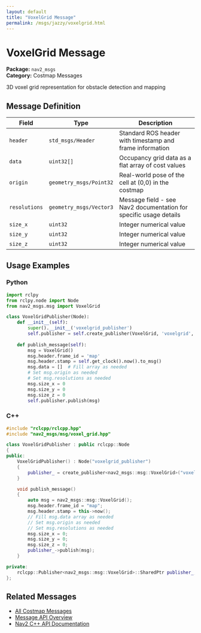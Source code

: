 ```yaml
---
layout: default
title: "VoxelGrid Message"
permalink: /msgs/jazzy/voxelgrid.html
---
```


# VoxelGrid Message

**Package:** `nav2_msgs`  
**Category:** Costmap Messages

3D voxel grid representation for obstacle detection and mapping

## Message Definition

| Field | Type | Description |
|-------|------|-------------|
| `header` | `std_msgs/Header` | Standard ROS header with timestamp and frame information |
| `data` | `uint32[]` | Occupancy grid data as a flat array of cost values |
| `origin` | `geometry_msgs/Point32` | Real-world pose of the cell at (0,0) in the costmap |
| `resolutions` | `geometry_msgs/Vector3` | Message field - see Nav2 documentation for specific usage details |
| `size_x` | `uint32` | Integer numerical value |
| `size_y` | `uint32` | Integer numerical value |
| `size_z` | `uint32` | Integer numerical value |



## Usage Examples

### Python

```python
import rclpy
from rclpy.node import Node
from nav2_msgs.msg import VoxelGrid

class VoxelGridPublisher(Node):
    def __init__(self):
        super().__init__('voxelgrid_publisher')
        self.publisher = self.create_publisher(VoxelGrid, 'voxelgrid', 10)
        
    def publish_message(self):
        msg = VoxelGrid()
        msg.header.frame_id = 'map'
        msg.header.stamp = self.get_clock().now().to_msg()
        msg.data = []  # Fill array as needed
        # Set msg.origin as needed
        # Set msg.resolutions as needed
        msg.size_x = 0
        msg.size_y = 0
        msg.size_z = 0
        self.publisher.publish(msg)
```

### C++

```cpp
#include "rclcpp/rclcpp.hpp"
#include "nav2_msgs/msg/voxel_grid.hpp"

class VoxelGridPublisher : public rclcpp::Node
{
public:
    VoxelGridPublisher() : Node("voxelgrid_publisher")
    {
        publisher_ = create_publisher<nav2_msgs::msg::VoxelGrid>("voxelgrid", 10);
    }

    void publish_message()
    {
        auto msg = nav2_msgs::msg::VoxelGrid();
        msg.header.frame_id = "map";
        msg.header.stamp = this->now();
        // Fill msg.data array as needed
        // Set msg.origin as needed
        // Set msg.resolutions as needed
        msg.size_x = 0;
        msg.size_y = 0;
        msg.size_z = 0;
        publisher_->publish(msg);
    }

private:
    rclcpp::Publisher<nav2_msgs::msg::VoxelGrid>::SharedPtr publisher_;
};
```

## Related Messages

- [All Costmap Messages](/jazzy/msgs/index.html#costmap-messages)
- [Message API Overview](/jazzy/msgs/index.html)
- [Nav2 C++ API Documentation](/jazzy/html/index.html)
